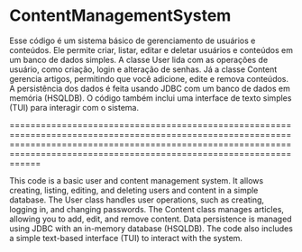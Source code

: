 # ContentManagementSystem

Esse código é um sistema básico de gerenciamento de usuários e conteúdos. Ele permite criar, listar, editar e deletar usuários e conteúdos em um banco de dados simples. A classe User lida com as operações de usuário, como criação, login e alteração de senhas. Já a classe Content gerencia artigos, permitindo que você adicione, edite e remova conteúdos. A persistência dos dados é feita usando JDBC com um banco de dados em memória (HSQLDB). O código também inclui uma interface de texto simples (TUI) para interagir com o sistema.

==============================================================================================================================================================================================================================

This code is a basic user and content management system. It allows creating, listing, editing, and deleting users and content in a simple database. The User class handles user operations, such as creating, logging in, and changing passwords. The Content class manages articles, allowing you to add, edit, and remove content. Data persistence is managed using JDBC with an in-memory database (HSQLDB). The code also includes a simple text-based interface (TUI) to interact with the system.